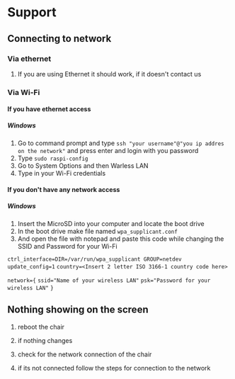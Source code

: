 # Support

## Connecting to network

### Via ethernet

1. If you are using Ethernet it should work, if it doesn't contact us

### Via Wi-Fi

#### If you have ethernet access 

##### Windows
1. Go to command prompt and type `ssh "your username"@"you ip addres on the network"` and press enter and login with you password
2. Type `sudo raspi-config` 
3. Go to System Options and then Warless LAN 
4. Type in your Wi-Fi credentials

#### If you don't have any network access
##### Windows 
1. Insert the MicroSD into your computer and locate the boot drive
2. In the boot drive make file named `wpa_supplicant.conf` 
3. And open the file with notepad and paste this code while changing the SSID and Password for your Wi-Fi

`ctrl_interface=DIR=/var/run/wpa_supplicant GROUP=netdev`
`update_config=1`
`country=<Insert 2 letter ISO 3166-1 country code here>`

`network={`
 `ssid="Name of your wireless LAN"`
 `psk="Password for your wireless LAN"`
`}`


## Nothing showing on the screen


1. reboot the chair 

2. if nothing changes 

3. check for the network connection of the chair 

4. if its not connected follow the steps for connection to the network